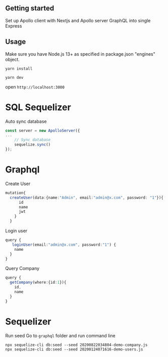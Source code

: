 ## Getting started
Set up Apollo client with Nextjs and Apollo server GraphQL into single Express

## Usage

Make sure you have Node.js 13+ as specified in package.json "engines" object.

```
yarn install
```

```
yarn dev
```

open `http://localhost:3000`


# SQL Sequelizer
Auto sync database
```ts
const server = new ApolloServer({
...
    // Sync database
    sequelize.sync()
});
```

# Graphql
Create User
```ts
mutation{
  createUser(data:{name:"Admin", email:"admin@x.com", password: "1"}){
      id
      name
      jwt
    }
  }
```

Login user
```ts
query {
   loginUser(email:"admin@x.com", password:"1") {
    name
  }
}
```

Query Company
```ts
query {
  getCompany(where:{id:1}){
    id,
    name
  }
}
```

# Sequelizer
Run seed
Go to `graphql` folder and run command line
```console
npx sequelize-cli db:seed --seed 20200822034804-demo-company.js
npx sequelize-cli db:seed --seed 20200124071616-demo-users.js
```